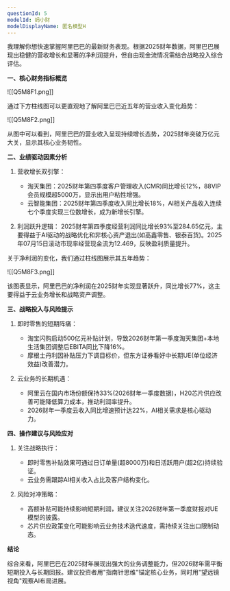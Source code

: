 ```yaml
---
questionId: 5
modelId: 蚂小财
modelDisplayName: 匿名模型H
---
```

我理解你想快速掌握阿里巴巴的最新财务表现。根据2025财年数据，阿里巴巴展现出稳健的营收增长和显著的净利润提升，但自由现金流情况需结合战略投入综合评估。

**一、核心财务指标概览**

![[Q5M8F1.png]]

通过下方柱线图可以更直观地了解阿里巴巴近五年的营业收入变化趋势：

![[Q5M8F2.png]]

从图中可以看到，阿里巴巴的营业收入呈现持续增长态势，2025财年突破万亿元大关，显示其核心业务韧性。

**二、业绩驱动因素分析**

1. 营收增长双引擎：
   - 淘天集团：2025财年第四季度客户管理收入(CMR)同比增长12%，88VIP会员规模超5000万，显示出用户粘性增强。
   - 云智能集团：2025财年第四季度收入同比增长18%，AI相关产品收入连续七个季度实现三位数增长，成为新增长引擎。

2. 利润跃升逻辑：
   2025财年第四季度经营利润同比增长93%至284.65亿元，主要得益于AI驱动的战略优化和非核心资产退出(如高鑫零售、银泰百货)。2025年07月15日滚动市现率经营现金流为12.469，反映盈利质量提升。

关于净利润的变化，我们通过柱线图展示其五年趋势：

![[Q5M8F3.png]]

该图表显示，阿里巴巴的净利润在2025财年实现显著跃升，同比增长77%，这主要得益于云业务增长和战略资产调整。

**三、战略投入与风险提示**

1. 即时零售的短期阵痛：
   - 淘宝闪购启动500亿元补贴计划，导致2026财年第一季度淘天集团+本地生活集团调整后EBITA同比下降16%。
   - 摩根士丹利因补贴压力下调目标价，但东方证券看好中长期UE(单位经济效益)改善潜力。

2. 云业务的长期机遇：
   - 阿里云在国内市场份额保持33%(2026财年一季度数据)，H20芯片供应改善可能降低算力成本，推动利润率提升。
   - 2026财年一季度云收入同比增速预计达22%，AI相关需求是核心驱动力。

**四、操作建议与风险应对**

1. 关注战略执行：
   - 即时零售补贴效果可通过日订单量(超8000万)和日活跃用户(超2亿)持续验证。
   - 云业务需跟踪AI相关收入占比及客户结构变化。

2. 风险对冲策略：
   - 高额补贴可能持续影响短期利润，建议关注2026财年第一季度财报对UE模型的披露。
   - 芯片供应政策变化可能影响云业务技术迭代速度，需持续关注出口限制动态。

**结论**

综合来看，阿里巴巴在2025财年展现出强大的业务调整能力，但2026财年需平衡短期投入与长期回报。建议投资者用"指南针思维"锚定核心业务，同时用"望远镜视角"观察AI布局进展。